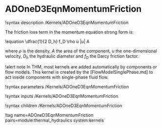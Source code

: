 # ADOneD3EqnMomentumFriction

!syntax description /Kernels/ADOneD3EqnMomentumFriction

The friction loss term in the momentum equation strong form is:

!equation
\dfrac{1}{2 D_h} f_D \rho u |u| A

where $\rho$ is the density, $A$ the area of the component, $u$ the one-dimensional velocity, $D_h$
the hydraulic diameter and $f_D$ the Darcy friction factor.

!alert note
In THM, most kernels are added automatically by components or flow models. This kernel is created by the
[FlowModelSinglePhase.md] to act inside components with single-phase fluid flow.

!syntax parameters /Kernels/ADOneD3EqnMomentumFriction

!syntax inputs /Kernels/ADOneD3EqnMomentumFriction

!syntax children /Kernels/ADOneD3EqnMomentumFriction

!tag name=ADOneD3EqnMomentumFriction pairs=module:thermal_hydraulics system:kernels
